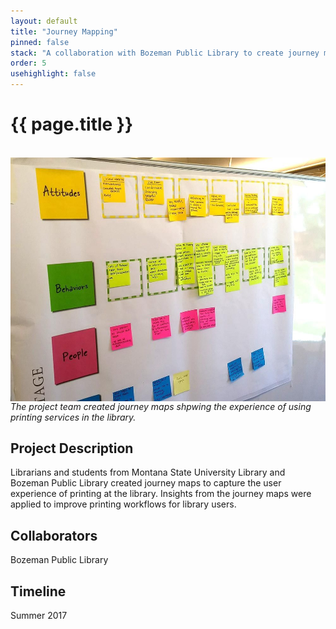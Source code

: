 ```yaml
---
layout: default
title: "Journey Mapping"
pinned: false
stack: "A collaboration with Bozeman Public Library to create journey maps for library printing services" 
order: 5
usehighlight: false
---
```



# {{ page.title }}

<br>

<img style="display: block;" class="img-fluid" src="/assets/img/journey-mapping.jpg" alt="a journey map">
<em>The project team created journey maps shpwing the experience of using printing services in the library.</em>

## Project Description
Librarians and students from Montana State University Library and Bozeman Public Library created journey maps to capture the user experience of printing at the library. Insights from the journey maps were applied to improve printing workflows for library users.

## Collaborators
Bozeman Public Library

## Timeline
Summer 2017
